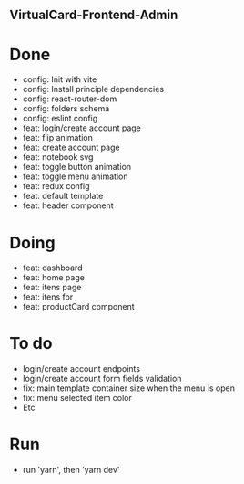 ## VirtualCard-Frontend-Admin

# Done
- config: Init with vite
- config: Install principle dependencies
- config: react-router-dom
- config: folders schema
- config: eslint config
- feat: login/create account page
- feat: flip animation
- feat: create account page
- feat: notebook svg
- feat: toggle button animation
- feat: toggle menu animation
- feat: redux config
- feat: default template
- feat: header component

# Doing
- feat: dashboard
- feat: home page
- feat: itens page
- feat: itens for
- feat: productCard component


# To do
- login/create account endpoints
- login/create account form fields validation
- fix: main template container size when the menu is open
- fix: menu selected item color
- Etc

# Run
- run 'yarn', then 'yarn dev'